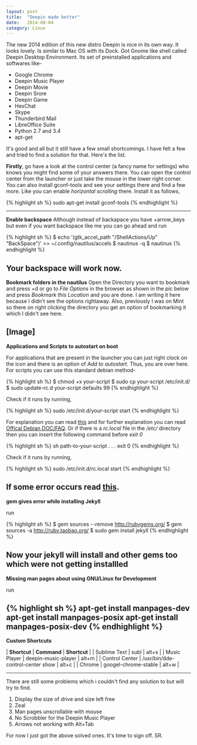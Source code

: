 ```yaml
---
layout: post
title:  "Deepin made better"
date:   2014-08-04
category: Linux
---
```


The new 2014 edition of this new distro Deepin is nice in its own way. It looks lovely. Is similar to Mac OS with its Dock. Got Gnome like shell called Deepin Desktop Environment.
Its set of preinstalled applications and softwares like-

- Google Chrome
- Deepin Music Player
- Deepin Movie
- Deepin Srore
- Deepin Game
- HexChat
- Skype
- Thunderbird Mail
- LibreOffice Suite
- Python 2.7 and 3.4
- apt-get

It's good and all but it still have a few small shortcomings. I have felt a few and tried to find a solution for that. Here's the list.

**Firstly**, go have a look at the control center (a fancy name for settings) who knows you might find some of your answers there. You can open the control center from the launcher or just take the mouse in the lower right corner.
You can also install gconf-tools and see your settings there and find a few more. Like you can enable *horizontal scrolling* there. Install it as follows,

{% highlight sh %}
sudo apt-get install gconf-tools
{% endhighlight %}

-----------------
**Enable backspace**
Although instead of backapace you have <alt>+arrow_keys but even if you want backspace like me you can go ahead and run

{% highlight sh %}
$ echo '(gtk_accel_path "<Actions>/ShellActions/Up" "BackSpace")'  >> ~/.config/nautilus/accels
$ nautinus -q
$ nautinus
{% endhighlight %}

Your backspace will work now.
-----------------------
**Bookmark folders in the nautilus**
Open the Directory you want to bookmark and press <Ctrl>+d or go to *File Options* in the browser as shown in the pic below and press *Bookmark this Location* and you are done. I am writing it here because I didn't see the options rightaway. Also, previously I was on Mint so there on right clicking the directory you get an option of bookmarking it which I didn't see here.

[Image]
----------------------
**Applications and Scripts to autostart on boot**

For applications that are present in the launcher you can just right clock on the icon and there is an option of *Add to autostart*. Thus, you are over here.
For scripts you can use this standard debian method-

{% highlight sh %}
$ chmod +x your-script
$ sudo cp your-script /etc/init.d/
$ sudo update-rc.d your-script defaults 99
{% endhighlight %}

Check if it runs by running,

{% highlight sh %}
sudo /etc/init.d/your-script start
{% endhighlight %}

For explanation you can read [this][1] and for further explanation you can read [Offical Debian DOC/FAQ][2].
Or if there is a *rc.local* file in the */etc/* directory then you can insert the following command before *exit 0*

{% highlight sh %}
sh path-to-your-script
.
.
.
exit 0
{% endhighlight %}

Check if it runs by running,

{% highlight sh %}
sudo /etc/init.d/rc.local start
{% endhighlight %}

If some error occurs read [this][3].
---------------------------
**gem gives error while installing Jekyll**

run

{% highlight sh %}
$ gem sources --remove http://rubygems.org/
$ gem sources -a http://ruby.taobao.org/
$ sudo gem install jekyll
{% endhighlight %}

Now your jekyll will install and other gems too which were not getting installled
----------------------------
**Missing man pages about using GNU/Linux for Development**

run

{% highlight sh %}
apt-get install manpages-dev
apt-get install manpages-posix
apt-get install manpages-posix-dev
{% endhighlight %}
-----------------------------
**Custom Shortcuts**

| **Shortcut**     | **Command**                        | **Shortcut** |
| Sublime Text   | subl                             | alt+s      |
| Music Player   | deepin-music-player              | alt+m      |
| Control Center | /usr/bin/dde-control-center show | alt+c      |
| Chrome         | googel-chrome-stable             | alt+w      |

-------------------------------
There are still some problems which i couldn't find any solution to but will try to find.

1. Display the size of drive and size left free  
2. Zeal  
3. Man pages unscrollable with mouse  
4. No Scrobbler for the Deepin Music Player  
5. Arrows not working with Alt+Tab  

For now I just got the above solved ones. It's  time to sign off.
SR.


[1]: http://www.cyberciti.biz/tips/linux-how-to-run-a-command-when-boots-up.html
[2]: https://www.debian.org/doc/manuals/debian-faq/ch-customizing.en.html
[3]: http://askubuntu.com/a/401090/311950